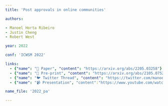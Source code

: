 ```yaml
---
title: 'Post approvals in online communities'

authors:

- Manoel Horta Ribeiro
- Justin Cheng
- Robert West

year: 2022

conf: 'ICWSM 2022'

links:
  - {"name": "📜 Paper", "content": "https://arxiv.org/abs/2205.03258"}
  - {"name": "📄 Pre-print", "content": "https://arxiv.org/abs/2105.07523"}
  - {"name": "🐦 Twitter Thread", "content": "https://twitter.com/manoelribeiro/status/1532280677055483904"}
  - {"name": "📹 Presentation", "content":"https://www.youtube.com/watch?v=ce6ReJcv0wU"}

name_file: '2022_pa'

---
```

